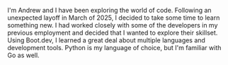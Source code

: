 I'm Andrew and I have been exploring the world of code. Following an unexpected layoff in March of 2025, I decided to take some time to learn something new. I had worked closely with some of the developers in my previous employment and decided that I wanted to explore their skillset. Using Boot.dev, I learned a great deal about multiple languages and development tools. Python is my language of choice, but I'm familiar with Go as well.
